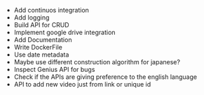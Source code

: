 - Add continuos integration
- Add logging
- Build API for CRUD
- Implement google drive integration
- Add Documentation
- Write DockerFile
- Use date metadata
- Maybe use different construction algorithm for japanese?
- Inspect Genius API for bugs
- Check if the APIs are giving preference to the english language
- API to add new video just from link or unique id
